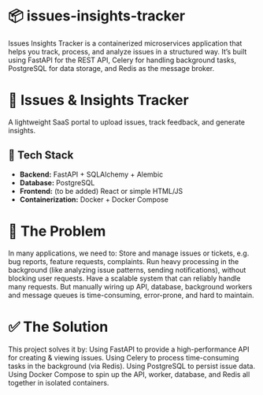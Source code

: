 # 📦 issues-insights-tracker
Issues Insights Tracker is a containerized microservices application that helps you track, process, and analyze issues in a structured way. It’s built using FastAPI for the REST API, Celery for handling background tasks, PostgreSQL for data storage, and Redis as the message broker.

# 📝 Issues & Insights Tracker
A lightweight SaaS portal to upload issues, track feedback, and generate insights.

## 🚀 Tech Stack

- **Backend:** FastAPI + SQLAlchemy + Alembic
- **Database:** PostgreSQL
- **Frontend:** (to be added) React or simple HTML/JS
- **Containerization:** Docker + Docker Compose

# 🚩 The Problem

In many applications, we need to: Store and manage issues or tickets, e.g. bug reports, feature requests, complaints. Run heavy processing in the background (like analyzing issue patterns, sending notifications), without blocking user requests. Have a scalable system that can reliably handle many requests. But manually wiring up API, database, background workers and message queues is time-consuming, error-prone, and hard to maintain.

# ✅ The Solution

This project solves it by: Using FastAPI to provide a high-performance API for creating & viewing issues. Using Celery to process time-consuming tasks in the background (via Redis). Using PostgreSQL to persist issue data. Using Docker Compose to spin up the API, worker, database, and Redis all together in isolated containers.
